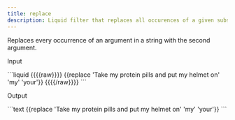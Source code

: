 ```yaml
---
title: replace
description: Liquid filter that replaces all occurences of a given substring in a string.
---
```

Replaces every occurrence of an argument in a string with the second argument.
<p class="code-label">Input</p>
```liquid
{{{{raw}}}}
{{replace 'Take my protein pills and put my helmet on' 'my' 'your'}}
{{{{/raw}}}}
```
<p class="code-label">Output</p>
```text
{{replace 'Take my protein pills and put my helmet on' 'my' 'your'}}
```